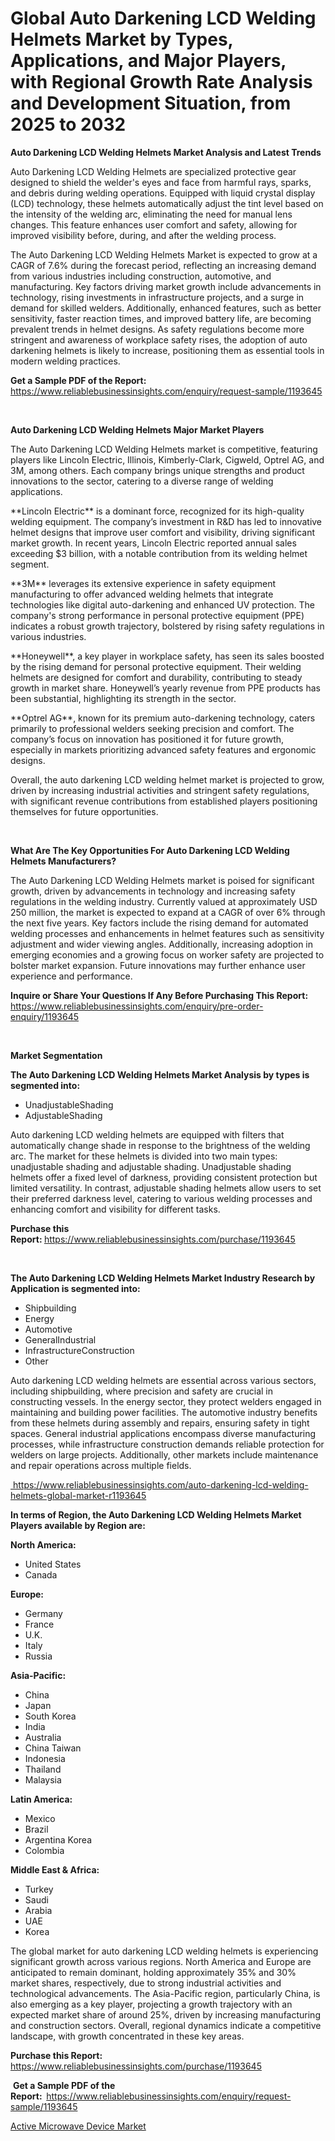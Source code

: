 <p><h1>Global Auto Darkening LCD Welding Helmets Market by Types, Applications, and Major Players, with Regional Growth Rate Analysis and Development Situation, from 2025 to 2032</h1></p><p><strong>Auto Darkening LCD Welding Helmets Market Analysis and Latest Trends</strong></p>
<p><p>Auto Darkening LCD Welding Helmets are specialized protective gear designed to shield the welder's eyes and face from harmful rays, sparks, and debris during welding operations. Equipped with liquid crystal display (LCD) technology, these helmets automatically adjust the tint level based on the intensity of the welding arc, eliminating the need for manual lens changes. This feature enhances user comfort and safety, allowing for improved visibility before, during, and after the welding process.</p><p>The Auto Darkening LCD Welding Helmets Market is expected to grow at a CAGR of 7.6% during the forecast period, reflecting an increasing demand from various industries including construction, automotive, and manufacturing. Key factors driving market growth include advancements in technology, rising investments in infrastructure projects, and a surge in demand for skilled welders. Additionally, enhanced features, such as better sensitivity, faster reaction times, and improved battery life, are becoming prevalent trends in helmet designs. As safety regulations become more stringent and awareness of workplace safety rises, the adoption of auto darkening helmets is likely to increase, positioning them as essential tools in modern welding practices.</p></p>
<p><strong>Get a Sample PDF of the Report:&nbsp;</strong> <a href="https://www.reliablebusinessinsights.com/enquiry/request-sample/1193645?utm_campaign=1743&utm_medium=2&utm_source=Github&utm_content=ia&utm_term=22032025&utm_id=auto-darkening-lcd-welding-helmets">https://www.reliablebusinessinsights.com/enquiry/request-sample/1193645</a></p>
<p>&nbsp;</p>
<p><strong>Auto Darkening LCD Welding Helmets Major Market Players</strong></p>
<p><p>The Auto Darkening LCD Welding Helmets market is competitive, featuring players like Lincoln Electric, Illinois, Kimberly-Clark, Cigweld, Optrel AG, and 3M, among others. Each company brings unique strengths and product innovations to the sector, catering to a diverse range of welding applications.</p><p>**Lincoln Electric** is a dominant force, recognized for its high-quality welding equipment. The company’s investment in R&D has led to innovative helmet designs that improve user comfort and visibility, driving significant market growth. In recent years, Lincoln Electric reported annual sales exceeding $3 billion, with a notable contribution from its welding helmet segment.</p><p>**3M** leverages its extensive experience in safety equipment manufacturing to offer advanced welding helmets that integrate technologies like digital auto-darkening and enhanced UV protection. The company's strong performance in personal protective equipment (PPE) indicates a robust growth trajectory, bolstered by rising safety regulations in various industries.</p><p>**Honeywell**, a key player in workplace safety, has seen its sales boosted by the rising demand for personal protective equipment. Their welding helmets are designed for comfort and durability, contributing to steady growth in market share. Honeywell’s yearly revenue from PPE products has been substantial, highlighting its strength in the sector.</p><p>**Optrel AG**, known for its premium auto-darkening technology, caters primarily to professional welders seeking precision and comfort. The company’s focus on innovation has positioned it for future growth, especially in markets prioritizing advanced safety features and ergonomic designs.</p><p>Overall, the auto darkening LCD welding helmet market is projected to grow, driven by increasing industrial activities and stringent safety regulations, with significant revenue contributions from established players positioning themselves for future opportunities.</p></p>
<p>&nbsp;</p>
<p><strong>What Are The Key Opportunities For Auto Darkening LCD Welding Helmets Manufacturers?</strong></p>
<p><p>The Auto Darkening LCD Welding Helmets market is poised for significant growth, driven by advancements in technology and increasing safety regulations in the welding industry. Currently valued at approximately USD 250 million, the market is expected to expand at a CAGR of over 6% through the next five years. Key factors include the rising demand for automated welding processes and enhancements in helmet features such as sensitivity adjustment and wider viewing angles. Additionally, increasing adoption in emerging economies and a growing focus on worker safety are projected to bolster market expansion. Future innovations may further enhance user experience and performance.</p></p>
<p><strong>Inquire or Share Your Questions If Any Before Purchasing This Report:</strong> <a href="https://www.reliablebusinessinsights.com/enquiry/pre-order-enquiry/1193645?utm_campaign=1743&utm_medium=2&utm_source=Github&utm_content=ia&utm_term=22032025&utm_id=auto-darkening-lcd-welding-helmets">https://www.reliablebusinessinsights.com/enquiry/pre-order-enquiry/1193645</a></p>
<p>&nbsp;</p>
<p><strong>Market Segmentation</strong></p>
<p><strong>The Auto Darkening LCD Welding Helmets Market Analysis by types is segmented into:</strong></p>
<p><ul><li>UnadjustableShading</li><li>AdjustableShading</li></ul></p>
<p><p>Auto darkening LCD welding helmets are equipped with filters that automatically change shade in response to the brightness of the welding arc. The market for these helmets is divided into two main types: unadjustable shading and adjustable shading. Unadjustable shading helmets offer a fixed level of darkness, providing consistent protection but limited versatility. In contrast, adjustable shading helmets allow users to set their preferred darkness level, catering to various welding processes and enhancing comfort and visibility for different tasks.</p></p>
<p><strong>Purchase this Report:&nbsp;</strong><a href="https://www.reliablebusinessinsights.com/purchase/1193645?utm_campaign=1743&utm_medium=2&utm_source=Github&utm_content=ia&utm_term=22032025&utm_id=auto-darkening-lcd-welding-helmets">https://www.reliablebusinessinsights.com/purchase/1193645</a></p>
<p>&nbsp;</p>
<p><strong>The Auto Darkening LCD Welding Helmets Market Industry Research by Application is segmented into:</strong></p>
<p><ul><li>Shipbuilding</li><li>Energy</li><li>Automotive</li><li>GeneralIndustrial</li><li>InfrastructureConstruction</li><li>Other</li></ul></p>
<p><p>Auto darkening LCD welding helmets are essential across various sectors, including shipbuilding, where precision and safety are crucial in constructing vessels. In the energy sector, they protect welders engaged in maintaining and building power facilities. The automotive industry benefits from these helmets during assembly and repairs, ensuring safety in tight spaces. General industrial applications encompass diverse manufacturing processes, while infrastructure construction demands reliable protection for welders on large projects. Additionally, other markets include maintenance and repair operations across multiple fields.</p></p>
<p><a href="https://www.reliablebusinessinsights.com/auto-darkening-lcd-welding-helmets-global-market-r1193645?utm_campaign=1743&utm_medium=2&utm_source=Github&utm_content=ia&utm_term=22032025&utm_id=auto-darkening-lcd-welding-helmets">&nbsp;https://www.reliablebusinessinsights.com/auto-darkening-lcd-welding-helmets-global-market-r1193645</a></p>
<p><strong>In terms of Region, the Auto Darkening LCD Welding Helmets Market Players available by Region are:</strong></p>
<p>
    <p> <strong> North America: </strong>
        <ul>
            <li>United States</li>
            <li>Canada</li>
        </ul>
        </p> 
    <p> <strong> Europe: </strong>
        <ul>
            <li>Germany</li>
            <li>France</li>
            <li>U.K.</li>
            <li>Italy</li>
            <li>Russia</li>
        </ul>
        </p> 
    <p> <strong> Asia-Pacific: </strong>
        <ul>
            <li>China</li>
            <li>Japan</li>
            <li>South Korea</li>
            <li>India</li>
            <li>Australia</li>
            <li>China Taiwan</li>
            <li>Indonesia</li>
            <li>Thailand</li>
            <li>Malaysia</li>
        </ul>
        </p> 
    <p> <strong> Latin America: </strong>
        <ul>
            <li>Mexico</li>
            <li>Brazil</li>
            <li>Argentina Korea</li>
            <li>Colombia</li>
        </ul>
        </p> 
    <p> <strong> Middle East & Africa: </strong>
        <ul>
            <li>Turkey</li>
            <li>Saudi</li>
            <li>Arabia</li>
            <li>UAE</li>
            <li>Korea</li>
        </ul>
    </p>
    </p>
<p><p>The global market for auto darkening LCD welding helmets is experiencing significant growth across various regions. North America and Europe are anticipated to remain dominant, holding approximately 35% and 30% market shares, respectively, due to strong industrial activities and technological advancements. The Asia-Pacific region, particularly China, is also emerging as a key player, projecting a growth trajectory with an expected market share of around 25%, driven by increasing manufacturing and construction sectors. Overall, regional dynamics indicate a competitive landscape, with growth concentrated in these key areas.</p></p>
<p><strong>Purchase this Report: </strong><a href="https://www.reliablebusinessinsights.com/purchase/1193645?utm_campaign=1743&utm_medium=2&utm_source=Github&utm_content=ia&utm_term=22032025&utm_id=auto-darkening-lcd-welding-helmets">https://www.reliablebusinessinsights.com/purchase/1193645</a></p>
<p>&nbsp;<strong>Get a Sample PDF of the Report:&nbsp;&nbsp;</strong><a href="https://www.reliablebusinessinsights.com/enquiry/request-sample/1193645?utm_campaign=1743&utm_medium=2&utm_source=Github&utm_content=ia&utm_term=22032025&utm_id=auto-darkening-lcd-welding-helmets">https://www.reliablebusinessinsights.com/enquiry/request-sample/1193645</a></p>
<p><strong></strong></p>
<p><p><a href="https://github.com/willjis/Market-Research-Report-List-1/blob/main/active-microwave-device-market.md?utm_campaign=1743&utm_medium=2&utm_source=Github&utm_content=ia&utm_term=22032025&utm_id=auto-darkening-lcd-welding-helmets">Active Microwave Device Market</a></p></p>